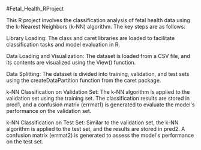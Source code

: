 #Fetal_Health_RProject

This R project involves the classification analysis of fetal health data using the k-Nearest Neighbors (k-NN) algorithm. The key steps are as follows:

Library Loading: The class and caret libraries are loaded to facilitate classification tasks and model evaluation in R.

Data Loading and Visualization: The dataset is loaded from a CSV file, and its contents are visualized using the View() function.

Data Splitting: The dataset is divided into training, validation, and test sets using the createDataPartition function from the caret package.

k-NN Classification on Validation Set: The k-NN algorithm is applied to the validation set using the training set. The classification results are stored in pred1, and a confusion matrix (errmat1) is generated to evaluate the model's performance on the validation set.

k-NN Classification on Test Set: Similar to the validation set, the k-NN algorithm is applied to the test set, and the results are stored in pred2. A confusion matrix (errmat2) is generated to assess the model's performance on the test set.
